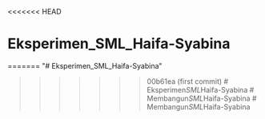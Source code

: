 <<<<<<< HEAD
# Eksperimen_SML_Haifa-Syabina
=======
"# Eksperimen_SML_Haifa-Syabina" 
>>>>>>> 00b61ea (first commit)
#   E k s p e r i m e n _ S M L _ H a i f a - S y a b i n a  
 #   M e m b a n g u n _ S M L _ H a i f a - S y a b i n a  
 #   M e m b a n g u n _ S M L _ H a i f a - S y a b i n a  
 